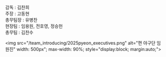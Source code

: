 감독 : 김찬희<br>
주장 : 고동현<br>
총무팀장 : 유병찬<br>
현장팀 : 임용원, 전호영, 정승헌<br>
총무팀 : 김찬수<br>

<img src="/team_introducing/2025pyeon_executives.png" alt="편 야구단 임원진" width: 500px"; max-width: 90%; style="display:block; margin:auto;">
